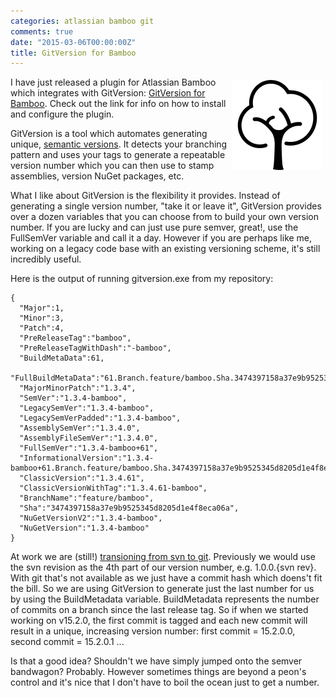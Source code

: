 ```yaml
---
categories: atlassian bamboo git
comments: true
date: "2015-03-06T00:00:00Z"
title: GitVersion for Bamboo
---
```


<img src="/images/gitversion/logo.png" style="float: right; margin: 5px" />

I have just released a plugin for Atlassian Bamboo which integrates with GitVersion: [GitVersion for Bamboo](/projects/gitversion). Check out the link for info on how to install and configure the plugin.

GitVersion is a tool which automates generating unique, [semantic versions](http://semver.org/). It detects your branching pattern and uses your tags to generate a repeatable version number which you can then use to stamp assemblies, version NuGet packages, etc. 

What I like about GitVersion is the flexibility it provides. Instead of generating a single version number, "take it or leave it", GitVersion provides over a dozen variables that you can choose from to build your own version number. If you are lucky and can just use pure semver, great!, use the FullSemVer variable and call it a day. However if you are perhaps like me, working on a legacy code base with an existing versioning scheme, it's still incredibly useful.

Here is the output of running gitversion.exe from my repository:

    {
      "Major":1,
      "Minor":3,
      "Patch":4,
      "PreReleaseTag":"bamboo",
      "PreReleaseTagWithDash":"-bamboo",
      "BuildMetaData":61,
      "FullBuildMetaData":"61.Branch.feature/bamboo.Sha.3474397158a37e9b9525345d8205d1e4f8eca06a",
      "MajorMinorPatch":"1.3.4",
      "SemVer":"1.3.4-bamboo",
      "LegacySemVer":"1.3.4-bamboo",
      "LegacySemVerPadded":"1.3.4-bamboo",
      "AssemblySemVer":"1.3.4.0",
      "AssemblyFileSemVer":"1.3.4.0",
      "FullSemVer":"1.3.4-bamboo+61",
      "InformationalVersion":"1.3.4-bamboo+61.Branch.feature/bamboo.Sha.3474397158a37e9b9525345d8205d1e4f8eca06a",
      "ClassicVersion":"1.3.4.61",
      "ClassicVersionWithTag":"1.3.4.61-bamboo",
      "BranchName":"feature/bamboo",
      "Sha":"3474397158a37e9b9525345d8205d1e4f8eca06a",
      "NuGetVersionV2":"1.3.4-bamboo",
      "NuGetVersion":"1.3.4-bamboo"
    }

At work we are (still!) [transioning from svn to git](blog/2014/02/migrating-from-svn-to-git/). Previously we would use the svn revision as the 4th part of our version number, e.g. 1.0.0.{svn rev}. With git that's not available as we just have a commit hash which doens't fit the bill. So we are using GitVersion to generate just the last number for us by using the BuildMetadata variable. BuildMetadata represents the number of commits on a branch since the last release tag. So if when we started working on v15.2.0, the first commit is tagged and each new commit will result in a unique, increasing version number: first commit = 15.2.0.0, second commit = 15.2.0.1 ...

Is that a good idea? Shouldn't we have simply jumped onto the semver bandwagon? Probably. However sometimes things are beyond a peon's control and it's nice that I don't have to boil the ocean just to get a number.